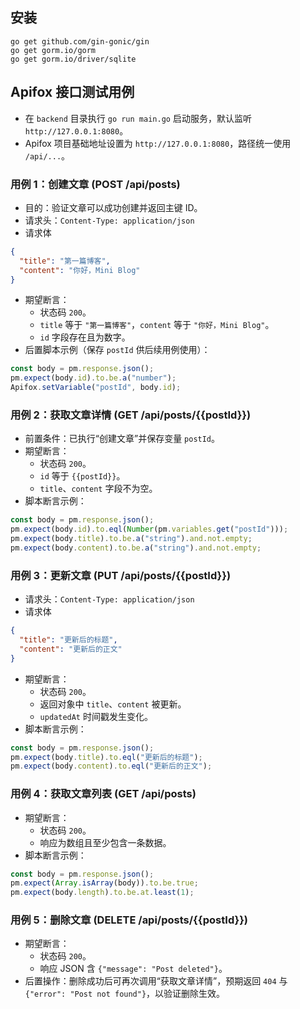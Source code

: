 ## 安装
```
go get github.com/gin-gonic/gin
go get gorm.io/gorm
go get gorm.io/driver/sqlite
```

## Apifox 接口测试用例
- 在 `backend` 目录执行 `go run main.go` 启动服务，默认监听 `http://127.0.0.1:8080`。
- Apifox 项目基础地址设置为 `http://127.0.0.1:8080`，路径统一使用 `/api/...`。

### 用例 1：创建文章 (POST /api/posts)
- 目的：验证文章可以成功创建并返回主键 ID。
- 请求头：`Content-Type: application/json`
- 请求体
```json
{
  "title": "第一篇博客",
  "content": "你好，Mini Blog"
}
```
- 期望断言：
  - 状态码 `200`。
  - `title` 等于 `"第一篇博客"`，`content` 等于 `"你好，Mini Blog"`。
  - `id` 字段存在且为数字。
- 后置脚本示例（保存 `postId` 供后续用例使用）：
```javascript
const body = pm.response.json();
pm.expect(body.id).to.be.a("number");
Apifox.setVariable("postId", body.id);
```

### 用例 2：获取文章详情 (GET /api/posts/{{postId}})
- 前置条件：已执行“创建文章”并保存变量 `postId`。
- 期望断言：
  - 状态码 `200`。
  - `id` 等于 `{{postId}}`。
  - `title`、`content` 字段不为空。
- 脚本断言示例：
```javascript
const body = pm.response.json();
pm.expect(body.id).to.eql(Number(pm.variables.get("postId")));
pm.expect(body.title).to.be.a("string").and.not.empty;
pm.expect(body.content).to.be.a("string").and.not.empty;
```

### 用例 3：更新文章 (PUT /api/posts/{{postId}})
- 请求头：`Content-Type: application/json`
- 请求体
```json
{
  "title": "更新后的标题",
  "content": "更新后的正文"
}
```
- 期望断言：
  - 状态码 `200`。
  - 返回对象中 `title`、`content` 被更新。
  - `updatedAt` 时间戳发生变化。
- 脚本断言示例：
```javascript
const body = pm.response.json();
pm.expect(body.title).to.eql("更新后的标题");
pm.expect(body.content).to.eql("更新后的正文");
```

### 用例 4：获取文章列表 (GET /api/posts)
- 期望断言：
  - 状态码 `200`。
  - 响应为数组且至少包含一条数据。
- 脚本断言示例：
```javascript
const body = pm.response.json();
pm.expect(Array.isArray(body)).to.be.true;
pm.expect(body.length).to.be.at.least(1);
```

### 用例 5：删除文章 (DELETE /api/posts/{{postId}})
- 期望断言：
  - 状态码 `200`。
  - 响应 JSON 含 `{"message": "Post deleted"}`。
- 后置操作：删除成功后可再次调用“获取文章详情”，预期返回 `404` 与 `{"error": "Post not found"}`，以验证删除生效。
